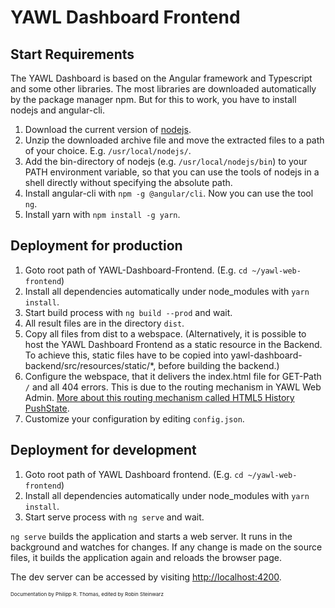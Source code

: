 # YAWL Dashboard Frontend

## Start Requirements

The YAWL Dashboard is based on the Angular framework and Typescript and some other libraries.
The most libraries are downloaded automatically by the package manager npm. But for this to work, you have to install nodejs and angular-cli.

1. Download the current version of [nodejs](https://nodejs.org/en/).
2. Unzip the downloaded archive file and move the extracted files to a path of your choice. E.g. `/usr/local/nodejs/`.
3. Add the bin-directory of nodejs (e.g. `/usr/local/nodejs/bin`) to your PATH environment variable, so that you can use the tools of nodejs in a shell directly without specifying the absolute path.
4. Install angular-cli with `npm -g @angular/cli`. Now you can use the tool `ng`.
5. Install yarn with `npm install -g yarn`.

## Deployment for production

1. Goto root path of YAWL-Dashboard-Frontend. (E.g. `cd ~/yawl-web-frontend`)
2. Install all dependencies automatically under node_modules with `yarn install`.
3. Start build process with `ng build --prod` and wait.
4. All result files are in the directory `dist`.
5. Copy all files from dist to a webspace. (Alternatively, it is possible to host the YAWL Dashboard Frontend as a static resource in the Backend. To achieve this, static files have to be copied into yawl-dashboard-backend/src/resources/static/*, before building the backend.)
6. Configure the webspace, that it delivers the index.html file for GET-Path `/` and all 404 errors. This is due to the routing mechanism in YAWL Web Admin. [More about this routing mechanism called HTML5 History PushState](https://angular.io/guide/router#appendix-locationstrategy-and-browser-url-styles).
7. Customize your configuration by editing `config.json`.


## Deployment for development

1. Goto root path of YAWL Dashboard frontend. (E.g. `cd ~/yawl-web-frontend`)
2. Install all dependencies automatically under node_modules with `yarn install`.
3. Start serve process with `ng serve` and wait.

`ng serve` builds the application and starts a web server. It runs in the background and watches for changes. If any change is made on the source files, it builds the application again and reloads the browser page.

The dev server can be accessed by visiting [http://localhost:4200](http://localhost:4200).



<sub><sub><sup>Documentation by Philipp R. Thomas, edited by Robin Steinwarz</sup></sub></sub>

